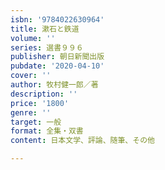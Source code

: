 ```yaml
---
isbn: '9784022630964'
title: 漱石と鉄道
volume: ''
series: 選書９９６
publisher: 朝日新聞出版
pubdate: '2020-04-10'
cover: ''
author: 牧村健一郎／著
description: ''
price: '1800'
genre: ''
target: 一般
format: 全集・双書
content: 日本文学、評論、随筆、その他

---
```


